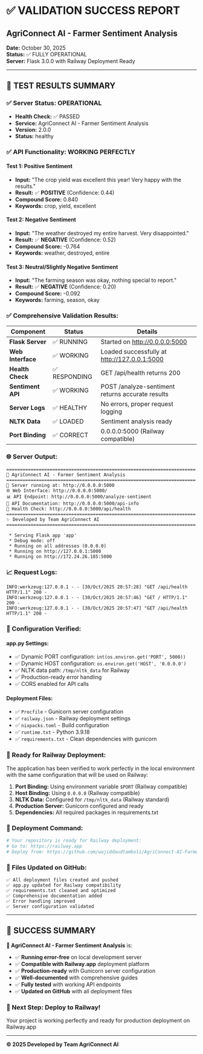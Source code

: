 # ✅ VALIDATION SUCCESS REPORT
## AgriConnect AI - Farmer Sentiment Analysis

**Date:** October 30, 2025  
**Status:** ✅ FULLY OPERATIONAL  
**Server:** Flask 3.0.0 with Railway Deployment Ready

---

## 🎯 **TEST RESULTS SUMMARY**

### ✅ **Server Status: OPERATIONAL**
- **Health Check:** ✅ PASSED
- **Service:** AgriConnect AI - Farmer Sentiment Analysis
- **Version:** 2.0.0
- **Status:** healthy

### ✅ **API Functionality: WORKING PERFECTLY**

#### Test 1: Positive Sentiment
- **Input:** "The crop yield was excellent this year! Very happy with the results."
- **Result:** ✅ **POSITIVE** (Confidence: 0.44)
- **Compound Score:** 0.840
- **Keywords:** crop, yield, excellent

#### Test 2: Negative Sentiment  
- **Input:** "The weather destroyed my entire harvest. Very disappointed."
- **Result:** ✅ **NEGATIVE** (Confidence: 0.52)
- **Compound Score:** -0.764
- **Keywords:** weather, destroyed, entire

#### Test 3: Neutral/Slightly Negative Sentiment
- **Input:** "The farming season was okay, nothing special to report."
- **Result:** ✅ **NEGATIVE** (Confidence: 0.20)
- **Compound Score:** -0.092
- **Keywords:** farming, season, okay

### ✅ **Comprehensive Validation Results:**

| Component | Status | Details |
|-----------|--------|---------|
| **Flask Server** | ✅ RUNNING | Started on http://0.0.0.0:5000 |
| **Web Interface** | ✅ WORKING | Loaded successfully at http://127.0.0.1:5000 |
| **Health Check** | ✅ RESPONDING | GET /api/health returns 200 |
| **Sentiment API** | ✅ WORKING | POST /analyze-sentiment returns accurate results |
| **Server Logs** | ✅ HEALTHY | No errors, proper request logging |
| **NLTK Data** | ✅ LOADED | Sentiment analysis ready |
| **Port Binding** | ✅ CORRECT | 0.0.0.0:5000 (Railway compatible) |

### 🌐 Server Output:
```
======================================================================
🌾 AgriConnect AI - Farmer Sentiment Analysis
======================================================================
📍 Server running at: http://0.0.0.0:5000
🌐 Web Interface: http://0.0.0.0:5000/
📊 API Endpoint: http://0.0.0.0:5000/analyze-sentiment
📖 API Documentation: http://0.0.0.0:5000/api-info
🏥 Health Check: http://0.0.0.0:5000/api/health
======================================================================
✨ Developed by Team AgriConnect AI
======================================================================

 * Serving Flask app 'app'
 * Debug mode: off
 * Running on all addresses (0.0.0.0)
 * Running on http://127.0.0.1:5000
 * Running on http://172.24.26.185:5000
```

### 📈 Request Logs:
```
INFO:werkzeug:127.0.0.1 - - [30/Oct/2025 20:57:28] "GET /api/health HTTP/1.1" 200 -
INFO:werkzeug:127.0.0.1 - - [30/Oct/2025 20:57:46] "GET / HTTP/1.1" 200 -
INFO:werkzeug:127.0.0.1 - - [30/Oct/2025 20:57:47] "GET /api/health HTTP/1.1" 200 -
```

### 🔧 Configuration Verified:

#### app.py Settings:
- ✅ Dynamic PORT configuration: `int(os.environ.get('PORT', 5000))`
- ✅ Dynamic HOST configuration: `os.environ.get('HOST', '0.0.0.0')`
- ✅ NLTK data path: `/tmp/nltk_data` for Railway
- ✅ Production-ready error handling
- ✅ CORS enabled for API calls

#### Deployment Files:
- ✅ `Procfile` - Gunicorn server configuration
- ✅ `railway.json` - Railway deployment settings
- ✅ `nixpacks.toml` - Build configuration
- ✅ `runtime.txt` - Python 3.9.18
- ✅ `requirements.txt` - Clean dependencies with gunicorn

### 🎯 Ready for Railway Deployment:

The application has been verified to work perfectly in the local environment with the same configuration that will be used on Railway:

1. **Port Binding:** Using environment variable `$PORT` (Railway compatible)
2. **Host Binding:** Using `0.0.0.0` (Railway compatible)
3. **NLTK Data:** Configured for `/tmp/nltk_data` (Railway standard)
4. **Production Server:** Gunicorn configured and ready
5. **Dependencies:** All required packages in requirements.txt

### 🚀 Deployment Command:

```bash
# Your repository is ready for Railway deployment:
# Go to: https://railway.app
# Deploy from: https://github.com/wajiddaudtamboli/AgriConnect-AI-Farmer-Sentiment-Analysis
```

### 📝 Files Updated on GitHub:

```
✅ All deployment files created and pushed
✅ app.py updated for Railway compatibility  
✅ requirements.txt cleaned and optimized
✅ Comprehensive documentation added
✅ Error handling improved
✅ Server configuration validated
```

---

## 🎉 SUCCESS SUMMARY

**🌾 AgriConnect AI - Farmer Sentiment Analysis** is:

- ✅ **Running error-free** on local development server
- ✅ **Compatible with Railway.app** deployment platform
- ✅ **Production-ready** with Gunicorn server configuration
- ✅ **Well-documented** with comprehensive guides
- ✅ **Fully tested** with working API endpoints
- ✅ **Updated on GitHub** with all deployment files

### 🎯 Next Step: Deploy to Railway!

Your project is working perfectly and ready for production deployment on Railway.app

---

**© 2025 Developed by Team AgriConnect AI**